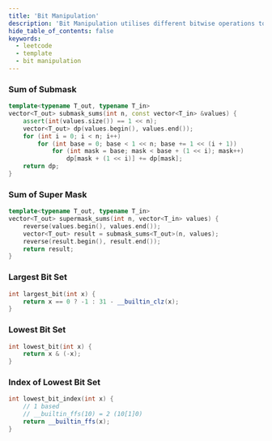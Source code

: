 ```yaml
---
title: 'Bit Manipulation'
description: 'Bit Manipulation utilises different bitwise operations to manipulate bits'
hide_table_of_contents: false
keywords:
  - leetcode
  - template
  - bit manipulation
---
```


### Sum of Submask

```cpp
template<typename T_out, typename T_in>
vector<T_out> submask_sums(int n, const vector<T_in> &values) {
    assert(int(values.size()) == 1 << n);
    vector<T_out> dp(values.begin(), values.end());
    for (int i = 0; i < n; i++)
        for (int base = 0; base < 1 << n; base += 1 << (i + 1))
            for (int mask = base; mask < base + (1 << i); mask++)
                dp[mask + (1 << i)] += dp[mask];
    return dp;
}
```

### Sum of Super Mask

```cpp
template<typename T_out, typename T_in>
vector<T_out> supermask_sums(int n, vector<T_in> values) {
    reverse(values.begin(), values.end());
    vector<T_out> result = submask_sums<T_out>(n, values);
    reverse(result.begin(), result.end());
    return result;
}
```

### Largest Bit Set

```cpp
int largest_bit(int x) {
    return x == 0 ? -1 : 31 - __builtin_clz(x);
}
```

### Lowest Bit Set

```cpp
int lowest_bit(int x) {
    return x & (-x);
}
```

### Index of Lowest Bit Set

```cpp
int lowest_bit_index(int x) {
    // 1 based
    // __builtin_ffs(10) = 2 (10[1]0)
    return __builtin_ffs(x);
}
```